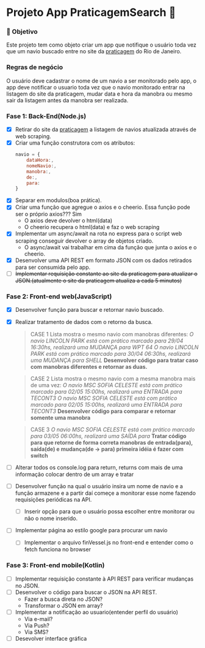 # Projeto App PraticagemSearch :ship:

### :dart: Objetivo
Este projeto tem como objeto criar um app que notifique o usuário toda vez que um navio buscado entre no site da [praticagem](https://www.newpilots.com.br/) do Rio de Janeiro.

### Regras de negócio
O usuário deve cadastrar o nome de um navio a ser monitorado pelo app, o app deve notificar o usuario toda vez que o navio monitorado entrar na listagem do site da praticagem, mudar data e hora da manobra ou mesmo sair da listagem antes da manobra ser realizada.

### Fase 1: Back-End(Node.js)

- [x] Retirar do site da [praticagem](https://www.newpilots.com.br/) a listagem de navios atualizada através de web scraping.
- [x] Criar uma função construtora com os atributos:
    ~~~ Javascript
    navio = {
        dataHora:,
        nomeNavio:,
        manobra:,
        de:,
        para:
    }
    ~~~
- [x] Separar em modulos(boa prática).
- [x] Criar uma função que agregue o axios e o cheerio. Essa função pode ser o próprio axios??? Sim
    - O axios deve devolver o html(data)
    - O cheerio recupera o html(data) e faz o web scraping
- [x] Implementar um async/await na rota no express para o script web scraping conseguir devolver o array de objetos criado.
    - O async/await vai trabalhar em cima da função que junta o axios e o cheerio.
- [x] Desenvolver uma API REST em formato JSON com os dados retirados para ser consumida pelo app.
- [ ] ~~Implementar requisição constante ao site da praticagem para atualizar o JSON.(atualmente o site da praticagem atualiza a cada 5 minutos)~~

### Fase 2: Front-end web(JavaScript)

- [x] Desenvolver função para buscar e retornar navio buscado.
- [x] Realizar tratamento de dados com o retorno da busca.
    > CASE 1
    Lista mostra o mesmo navio com manobras diferentes:
    *O navio LINCOLN PARK está com prático marcado para 29/04 16:30hs, realizará uma MUDANÇA para WPT 64
    O navio LINCOLN PARK está com prático marcado para 30/04 06:30hs, realizará uma MUDANÇA para SHELL*
    **Desenvolver código para tratar caso com manobras diferentes e retornar as duas.**

    > CASE 2
    Lista mostra o mesmo navio com a mesma manobra mais de uma vez:
    *O navio MSC SOFIA CELESTE está com prático marcado para 02/05 15:00hs, realizará uma ENTRADA para TECONT3
    O navio MSC SOFIA CELESTE está com prático marcado para 02/05 15:00hs, realizará uma ENTRADA para TECONT3*
    **Desenvolver código para comparar e retornar somente uma manobra**

    >CASE 3
    *O navio MSC SOFIA CELESTE está com prático marcado para 03/05 06:00hs, realizará uma SAÍDA para*
    **Tratar código para que retorne de forma correta manobras de entrada(para), saída(de) e mudança(de -> para)
    primeira idéia é fazer com switch**
- [ ] Alterar todos os console.log para return, returns com mais de uma informação colocar dentro de um array e tratar
- [ ] Desenvolver função na qual o usuário insira um nome de navio e a função armazene e a partir daí começe a monitorar esse nome fazendo requisições periódicas na API.
    - [ ] Inserir opção para que o usuário possa escolher entre monitorar ou não o nome inserido.
- [ ] Implementar página ao estilo google para procurar um navio
    - [ ] Implementar o arquivo finVessel.js no front-end e entender como o fetch funciona no browser 

### Fase 3: Front-end mobile(Kotlin)

- [ ] Implementar requisição constante à API REST para verificar mudanças no JSON.
- [ ] Desenvolver o código para buscar o JSON na API REST.
    * Fazer a busca direta no JSON?
    * Transformar o JSON em array?
- [ ] Implementar a notificação ao usuario(entender perfil do usuário)
    * Via e-mail?
    * Via Push?
    * Via SMS?
- [ ] Desevolver interface gráfica
